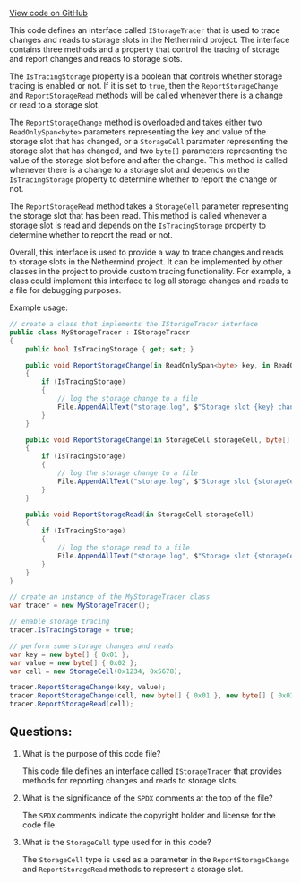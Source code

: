 [View code on GitHub](https://github.com/NethermindEth/nethermind/src/Nethermind/Nethermind.State/IStorageTracer.cs)

This code defines an interface called `IStorageTracer` that is used to trace changes and reads to storage slots in the Nethermind project. The interface contains three methods and a property that control the tracing of storage and report changes and reads to storage slots.

The `IsTracingStorage` property is a boolean that controls whether storage tracing is enabled or not. If it is set to `true`, then the `ReportStorageChange` and `ReportStorageRead` methods will be called whenever there is a change or read to a storage slot.

The `ReportStorageChange` method is overloaded and takes either two `ReadOnlySpan<byte>` parameters representing the key and value of the storage slot that has changed, or a `StorageCell` parameter representing the storage slot that has changed, and two `byte[]` parameters representing the value of the storage slot before and after the change. This method is called whenever there is a change to a storage slot and depends on the `IsTracingStorage` property to determine whether to report the change or not.

The `ReportStorageRead` method takes a `StorageCell` parameter representing the storage slot that has been read. This method is called whenever a storage slot is read and depends on the `IsTracingStorage` property to determine whether to report the read or not.

Overall, this interface is used to provide a way to trace changes and reads to storage slots in the Nethermind project. It can be implemented by other classes in the project to provide custom tracing functionality. For example, a class could implement this interface to log all storage changes and reads to a file for debugging purposes. 

Example usage:

```csharp
// create a class that implements the IStorageTracer interface
public class MyStorageTracer : IStorageTracer
{
    public bool IsTracingStorage { get; set; }

    public void ReportStorageChange(in ReadOnlySpan<byte> key, in ReadOnlySpan<byte> value)
    {
        if (IsTracingStorage)
        {
            // log the storage change to a file
            File.AppendAllText("storage.log", $"Storage slot {key} changed to {value}\n");
        }
    }

    public void ReportStorageChange(in StorageCell storageCell, byte[] before, byte[] after)
    {
        if (IsTracingStorage)
        {
            // log the storage change to a file
            File.AppendAllText("storage.log", $"Storage slot {storageCell} changed from {before} to {after}\n");
        }
    }

    public void ReportStorageRead(in StorageCell storageCell)
    {
        if (IsTracingStorage)
        {
            // log the storage read to a file
            File.AppendAllText("storage.log", $"Storage slot {storageCell} read\n");
        }
    }
}

// create an instance of the MyStorageTracer class
var tracer = new MyStorageTracer();

// enable storage tracing
tracer.IsTracingStorage = true;

// perform some storage changes and reads
var key = new byte[] { 0x01 };
var value = new byte[] { 0x02 };
var cell = new StorageCell(0x1234, 0x5678);

tracer.ReportStorageChange(key, value);
tracer.ReportStorageChange(cell, new byte[] { 0x01 }, new byte[] { 0x02 });
tracer.ReportStorageRead(cell);
```
## Questions: 
 1. What is the purpose of this code file?
    
    This code file defines an interface called `IStorageTracer` that provides methods for reporting changes and reads to storage slots.

2. What is the significance of the `SPDX` comments at the top of the file?

    The `SPDX` comments indicate the copyright holder and license for the code file.

3. What is the `StorageCell` type used for in this code?

    The `StorageCell` type is used as a parameter in the `ReportStorageChange` and `ReportStorageRead` methods to represent a storage slot.